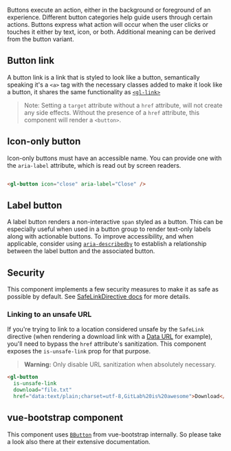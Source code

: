 Buttons execute an action, either in the background or foreground of an experience. Different button
categories help guide users through certain actions. Buttons express what action will occur when the
user clicks or touches it either by text, icon, or both. Additional meaning can be derived from the
button variant.

## Button link

A button link is a link that is styled to look like a button, semantically speaking it's a `<a>` tag
with the necessary classes added to make it look like a button, it shares the same functionality as
[`<gl-link>`]

> Note: Setting a `target` attribute without a `href` attribute, will not create any side effects.
> Without the presence of a `href` attribute, this component will render a `<button>`.

[`<gl-link>`]: ./?path=/story/base-link--default-link

## Icon-only button

Icon-only buttons must have an accessible name.
You can provide one with the `aria-label` attribute, which is read out by screen readers.

<!-- Empty initial line is a workaround for https://gitlab.com/gitlab-org/gitlab-ui/-/issues/2102 -->
```html

<gl-button icon="close" aria-label="Close" />
```

## Label button

A label button renders a non-interactive `span` styled as a button. This can be especially useful
when used in a button group to render text-only labels along with actionable buttons. To improve
accessibility, and when applicable, consider using [`aria-describedby`] to establish a
relationship between the label button and the associated button.

[`aria-describedby`]: https://developer.mozilla.org/en-US/docs/Web/Accessibility/ARIA/ARIA_Techniques/Using_the_aria-describedby_attribute

## Security

This component implements a few security measures to make it as safe as possible by default.
See [SafeLinkDirective docs] for more details.

### Linking to an unsafe URL

If you're trying to link to a location considered unsafe by the `SafeLink` directive (when rendering
a download link with a [Data URL] for example), you'll need to bypass the `href` attribute's
sanitization. This component exposes the `is-unsafe-link` prop for that purpose.

> **Warning:** Only disable URL sanitization when absolutely necessary.

```html
<gl-button
  is-unsafe-link
  download="file.txt"
  href="data:text/plain;charset=utf-8,GitLab%20is%20awesome">Download</gl-button>
```

[SafeLinkDirective docs]: https://gitlab-org.gitlab.io/gitlab-ui/?path=/docs/directives-safe-link-directive--default
[Data URL]: https://developer.mozilla.org/en-US/docs/Web/HTTP/Basics_of_HTTP/Data_URIs

## vue-bootstrap component

This component uses [`BButton`](https://bootstrap-vue.org/docs/components/button) from vue-bootstrap
internally. So please take a look also there at their extensive documentation.
